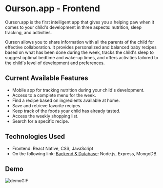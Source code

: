 # Ourson.app - Frontend

Ourson.app is the first intelligent app that gives you a helping paw when it comes to your child's development in three aspects: nutrition, sleep tracking, and activities.

Ourson allows you to share information with all the parents of the child for effective collaboration. It provides personalized and balanced baby recipes based on what has been done during the week, tracks the child's sleep to suggest optimal bedtime and wake-up times, and offers activities tailored to the child's level of development and preferences.

## Current Available Features
- Mobile app for tracking nutrition during your child's development.
- Access to a complete menu for the week.
- Find a recipe based on ingredients available at home.
- Save and retrieve favorite recipes.
- Keep track of the foods your child has already tasted.
- Access the weekly shopping list.
- Search for a specific recipe.

## Technologies Used
- Frontend: React Native, CSS, JavaScript
- On the following link: [Backend & Database](https://github.com/ManuPuyuelo/ourson.app-backend-): Node.js, Express, MongoDB. 

## Demo
![demoGIF](https://github.com/ManuPuyuelo/ourson.app-backend-/assets/29115065/b91acc46-b2c7-44b6-9627-eb2037e7987b)
